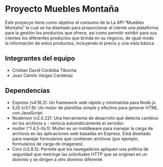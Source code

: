 # Proyecto Muebles Montaña

Este proyecyo tiene como objetivo el consumo de la La API  “Muebles Montaña” la cual se ha diseñado para proporcionar al cliente una plataforma para la gestión los productos que ofrece, así como permitir exhibir para sus clientes los diferentes productos que brinda en su negocio, de igual modo la información de estos productos, incluyendo el precio y una vista básica.

## Integrantes del equipo

- Cristian David Córdoba Tibocha
- Juan Camilo Vargas Cardenaz

## Dependencias
- Express (v4.18.2): Un framework web rápido y minimalista para Node.js.
- EJS (v3.1.9): Un motor de plantillas simple y efectivo para generar HTML con JavaScript.
- Nodemon (v2.0.22): Una herramienta de desarrollo que detecta cambios en los archivos y  - reinicia automáticamente el servidor.
- multer (^1.4.5-lts.1): Multer es un middleware para manejar la carga de archivos en las aplicaciones web basadas en Express. Está diseñado para manejar formularios que contienen archivos (por ejemplo, formularios de carga de imágenes).
- Cors (v2.8.5): Permite que los navegadores apliquen una política de seguridad que restringe las solicitudes HTTP que se originan en un dominio y se dirigen a otro dominio diferente.
